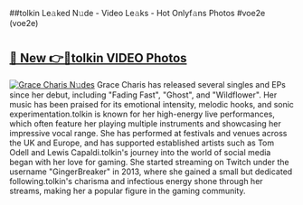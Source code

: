 ##tolkin Le𝚊ked N𝚞de - Video Le𝚊ks - Hot Onlyf𝚊ns Photos #voe2e (voe2e)

# <h2><a href="https://mediaupload.pro?title=tolkin&ref=9FEB">🔗 New 👉🔴tolkin VIDEO Photos</a></h2>

[![Grace Charis N𝚞des](https://i.imgur.com/rIISA9y.gif)](https://mediaupload.pro?title=tolkin&ref=9FEB)
Grace Charis has released several singles and EPs since her debut, including "Fading Fast", "Ghost", and "Wildflower". Her music has been praised for its emotional intensity, melodic hooks, and sonic experimentation.tolkin is known for her high-energy live performances, which often feature her playing multiple instruments and showcasing her impressive vocal range. She has performed at festivals and venues across the UK and Europe, and has supported established artists such as Tom Odell and Lewis Capaldi.tolkin's journey into the world of social media began with her love for gaming. She started streaming on Twitch under the username "GingerBreaker" in 2013, where she gained a small but dedicated following.tolkin's charisma and infectious energy shone through her streams, making her a popular figure in the gaming community.